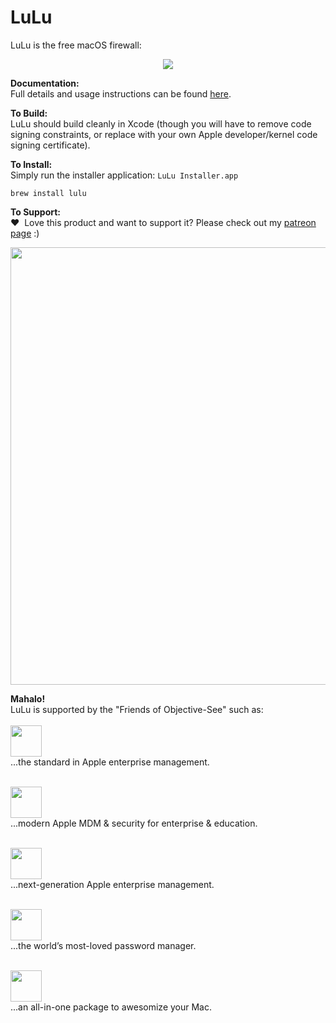 # LuLu

LuLu is the free macOS firewall:
<p align="center"><img src="https://objective-see.com/images/LL/lulu.png"></p>

**Documentation:** \
Full details and usage instructions can be found [here](https://objective-see.com/products/lulu.html). 

**To Build:** \
LuLu should build cleanly in Xcode (though you will have to remove code signing constraints, or replace with your own Apple developer/kernel code signing certificate).

**To Install:** \
Simply run the installer application: `LuLu Installer.app`

    brew install lulu

**To Support:** \
&#x2764;&nbsp; Love this product and want to support it? Please check out my [patreon page](https://www.patreon.com/objective_see) :)

<p align="center">
<a class="inlineLink" href="https://www.patreon.com/objective_see">
		<img src="https://objective-see.com/patreon/images/patreon.jpg" width="700" style="display:block; margin:auto;"/>
</a>
</p>    

**Mahalo!** \
LuLu is supported by the "Friends of Objective-See" such as:
\
\
<a href="https://www.jamf.com/?utm_source=objective-see&utm_medium=sponsored-link&utm_campaign=next-gen-security&utm_content=2021-02-05_protect">
  <img src="https://objective-see.com/images/friends/jamf.png" height="50px" />
</a>
\
...the standard in Apple enterprise management.

\
<a href="http://mosyle.com/">
  <img src="https://objective-see.com/images/friends/mosyle.png" height="50px" />
</a>
\
...modern Apple MDM & security for enterprise &amp; education.

\
<a href="http://kandji.io/">
  <img src="https://objective-see.com/images/friends/kandji.png" height="50px" />
</a>
\
...next-generation Apple enterprise management.

\
<a href="https://1password.com/?utm_medium=parnter&utm_source=Objective-See&utm_campaign=gp&utm_content=sponsorship">
    <img src="https://objective-see.com/images/friends/1Password.png" height="50px" />
</a>
\
...the world’s most-loved password manager.

\
<a href="https://macpaw.com/cleanmymac">
  <img src="https://objective-see.com/images/friends/cleanmymac.png" height="50px" />
</a>
\
...an all-in-one package to awesomize your Mac.
